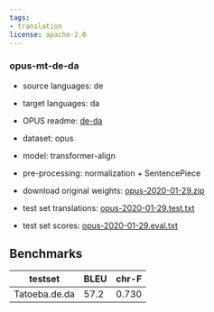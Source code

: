 ```yaml
---
tags:
- translation
license: apache-2.0
---
```


### opus-mt-de-da

* source languages: de
* target languages: da
*  OPUS readme: [de-da](https://github.com/Helsinki-NLP/OPUS-MT-train/blob/master/models/de-da/README.md)

*  dataset: opus
* model: transformer-align
* pre-processing: normalization + SentencePiece
* download original weights: [opus-2020-01-29.zip](https://object.pouta.csc.fi/OPUS-MT-models/de-da/opus-2020-01-29.zip)
* test set translations: [opus-2020-01-29.test.txt](https://object.pouta.csc.fi/OPUS-MT-models/de-da/opus-2020-01-29.test.txt)
* test set scores: [opus-2020-01-29.eval.txt](https://object.pouta.csc.fi/OPUS-MT-models/de-da/opus-2020-01-29.eval.txt)

## Benchmarks

| testset               | BLEU  | chr-F |
|-----------------------|-------|-------|
| Tatoeba.de.da 	| 57.2 	| 0.730 |

